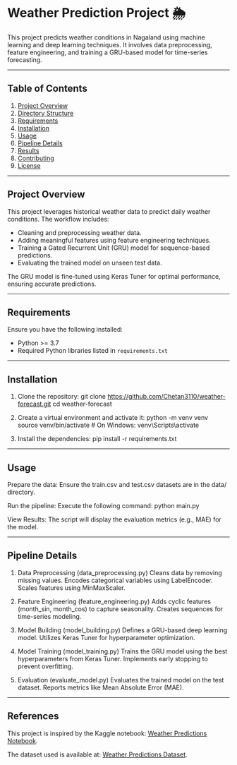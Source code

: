 # Weather Prediction Project 🌦️

This project predicts weather conditions in Nagaland using machine learning and deep learning techniques. It involves data preprocessing, feature engineering, and training a GRU-based model for time-series forecasting.

---

## Table of Contents
1. [Project Overview](#project-overview)
2. [Directory Structure](#directory-structure)
3. [Requirements](#requirements)
4. [Installation](#installation)
5. [Usage](#usage)
6. [Pipeline Details](#pipeline-details)
7. [Results](#results)
8. [Contributing](#contributing)
9. [License](#license)

---

## Project Overview

This project leverages historical weather data to predict daily weather conditions. The workflow includes:
- Cleaning and preprocessing weather data.
- Adding meaningful features using feature engineering techniques.
- Training a Gated Recurrent Unit (GRU) model for sequence-based predictions.
- Evaluating the trained model on unseen test data.

The GRU model is fine-tuned using Keras Tuner for optimal performance, ensuring accurate predictions.

---

## Requirements

Ensure you have the following installed:
- Python >= 3.7
- Required Python libraries listed in `requirements.txt`

---

## Installation

1. Clone the repository:
  git clone https://github.com/Chetan3110/weather-forecast.git
  cd weather-forecast

2. Create a virtual environment and activate it:
  python -m venv venv
  source venv/bin/activate  # On Windows: venv\Scripts\activate

3. Install the dependencies:
  pip install -r requirements.txt

---

## Usage
  
  Prepare the data: Ensure the train.csv and test.csv datasets are in the data/ directory.
  
  Run the pipeline: Execute the following command:
    python main.py
  
  View Results: The script will display the evaluation metrics (e.g., MAE) for the model.

---

## Pipeline Details

1. Data Preprocessing (data_preprocessing.py)
Cleans data by removing missing values.
Encodes categorical variables using LabelEncoder.
Scales features using MinMaxScaler.

2. Feature Engineering (feature_engineering.py)
Adds cyclic features (month_sin, month_cos) to capture seasonality.
Creates sequences for time-series modeling.

3. Model Building (model_building.py)
Defines a GRU-based deep learning model.
Utilizes Keras Tuner for hyperparameter optimization.

4. Model Training (model_training.py)
Trains the GRU model using the best hyperparameters from Keras Tuner.
Implements early stopping to prevent overfitting.

5. Evaluation (evaluate_model.py)
Evaluates the trained model on the test dataset.
Reports metrics like Mean Absolute Error (MAE).

---

## References

This project is inspired by the Kaggle notebook: [Weather Predictions Notebook](https://www.kaggle.com/code/chetan0361/weather-predictions/notebook).

The dataset used is available at: [Weather Predictions Dataset](https://www.kaggle.com/datasets/chetan0361/weather-predictions-dataset).
